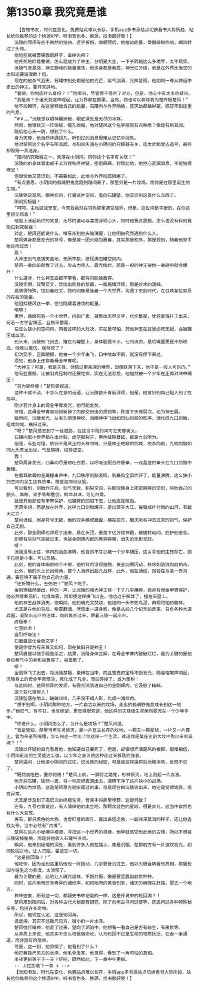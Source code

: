 # 第1350章 我究竟是谁
        【告知书友，时代在变化，免费站点难以长存，手机app多书源站点切换看书大势所趋，站长给你推荐的这个换源APP，听书音色多、换源、找书都好使！】
       沅陵的颈项有些不再然的扭曲，近乎折断，面朝颈后，他催动能量，骨骼噼啪作响，瞬间转过了头颅。
       他险些就被曹德轰断脖子，击掉头颅？
       他死死地盯着曹德，怎么就成为了神王，分明是大圣，一下子跨越这么多境界，太不现实。
       沅陵气息暴涨，神王巅峰的能量激荡，他浑身都是紫霞，神光亿万缕，若是在外界比当空的太阳还要璀璨数十倍。
       现在的他杀气滔天，石罐中到处都是他的光芒，紫气汹涌，光辉普照，他如同一尊从神话中走出的神主，要开天辟地。
       “曹德，你到底什么身份？！”他喝问，尽管恨不得杀了对方，但是，他心中有太多的疑问。
       “我是谁？于诸天竞逐中崛起，让万界都在颤栗，当然，你也可以称呼我为楚终极楚风！”
       他不加掩饰，在这里释放自己的能量，石罐内与外界隔绝，连天劫都被屏蔽，感应不到这里的气息。
       “#￥……”沅陵想以眼神屠掉他，眼底深处是无尽的冰寒。
       然而，他很快又一阵惊疑，瞳孔收缩，他对楚风这个名字感觉有点熟悉？像是有所耳闻。
       随后他心头一跳，想到了什么。
       身为天尊，他自然神通超凡，听到过的消息很难从记忆中消失。
       他对楚风这个名字有所耳闻，与阳间失落在小阴间的究极器有关，连太武都曾去追寻，最终却殒殇一具道身。
       “阳间的究极器之一，失落在小阴间，同你这个名字有关联！”
       沅陵的的身体冒出成千上万缕秩序神链，密密麻麻，封锁此地，他担心走漏消息，不能独得瑰宝！
       但很快他又意识到，不需要如此，此地与外界彻底隔绝了。
       “有点意思，小阴间的孤魂野鬼竟跑到阳间来了，那里只是一片坟场，而你是在那里诞生的生物。”
       沅陵锁定楚风，眼神炽热，打量这片空间，看向石罐壁，他意识到这是什么东西了。
       阳间究极器！
       “呵呵，主动送我至宝，今天我虽然在羽尚那里遭受屈辱，但是，这世间是平衡的，在你这里得见惊喜！”
       他脸上漾起灿烂的笑意，无尽的激动与喜悦浮现心头，同时他极其震撼，怎么也没有料到竟能见到究极器！
       对此，楚风还能说什么，唯有杀到他头脑清醒，让他明白究竟遇到什么人。
       楚风满身都是发光的符号，像是被一团火焰包裹着，其实那是秩序，那是规则，随着他举手抬足而绽放！
       轰！
       大神王的气息铺天盖地，无所不能，挤压满石罐空间内。
       楚风一拳向前就轰了过去，攻击力惊人，霞光绚烂，若是一般的神王被他一拳砸中就会爆开！
       什么道骨，什么神王血都不够看，都将只能被轰穿。
       沅陵无惧，双臂交叉，焚烧出刺目的紫霞，一面盾牌浮现，那是妙术的演绎。
       盾牌很特殊，铭刻着经文，隐约间像是连着一个大世界，沟通了史前时代，在召唤某位禁忌的存在的能量。
       他阻挡楚风这一拳，但也隐藏着进攻的能量。
       喀嚓！
       果然，盾牌宛若一个小世界，内部广袤，凝聚出无尽文字，化作繁星，犹若星海扑了出来，宛若一方宇宙镇压，且携带雷霆。
       在这么狭小的空间内，两者这样的大对决，实在是可怕，其他神王在这里必死无疑，会被碾压成血泥。
       到头来，沅陵倒飞出去，撞在石罐壁上，身体剧震不止，七窍流血，最后嘴里更是不断喷血，他难以置信，居然败了？
       初次交手，正面硬撼，他被一个少年击飞，口中咳血不断，就没有停下来过。
       须知，他身上还穿着母金甲胄呢。
       “大神王？可是，我是天尊，领悟过更高深的境界，即便跌落下来，也不是一般人可伤的。”
       他有些震撼，比被羽尚压制时还要吃惊，实在无法忍受，他居然被一个少年在正面对决中碾压！
       “吾为楚终极！”楚风俯视道。
       这种不咸不淡、不怎么在意的话语，让沅陵额头青筋浮现，但是，他意识到自己陷入到了危局中。
       刚才若非身上的母金甲胄发光，他可能危矣。
       可惜，这母金甲胄被羽尚斩掉了内部交织出的规则等，跌落下天尊层次，沦为神王器。
       猛然间，沅陵发光，从毛孔喷薄神纹，自眼神中飞出如同仙剑般的秩序，演化成九口剑胎，组成剑域，横扫过来。
       “嗯？”楚风感觉到了一丝威胁，在这当中隐约间可见天尊奥义。
       石罐内部小世界都在出炸裂，虚空都裂开，黑色缝隙蔓延，都是九剑所为。
       但是，有些可惜，依旧不是真正的天尊领域，只是神王绝巅的剑域，绞杀向前，九柄剑胎如同九头真龙出世，气息磅礴，绞碎虚空。
       轰！
       楚风周身发光，口鼻间尽是喷吐白雾，以呼吸法配合终极拳，一双晶莹的拳头在九口剑胎中轰撞。
       在震耳欲聋的金属撞击声中，九口秩序剑胎哀鸣，到最后全部炸开了，能量沸腾，这么狭小的空间内发生这样的事，简直如同地狱般。
       可以看到，剑胎炸开后，剑气无数，割裂空间，在那沅陵身上密密麻麻的交织，将他自己的额头、面颊、双手等都重创，鲜血淋淋，可见白骨。
       就是其他部位有甲胄保护，也被劈的凹陷下去，让他连连咳血。
       无需多想，若是放在外界，这样九口剑胎爆开，足以蒸干大江，摧毁成片壮丽的山河，有截天之力！
       楚风诵经，周身符号无数，他的双手换成磨盘，横在前方，磨灭所有冲击过来的剑气，保护自己无损。
       此外，那金刚琢也浮现了出来，悬在头顶，垂落下亿万缕神霞，缓缓转动间，庇护他安全。
       即便有些剑气突破过来，也被金刚琢内部的黑洞吞噬，消失的无影无踪。
       哧！
       沅陵没有止住，体内的战血沸腾，他自然不甘心被一个少年镇压，这关乎他的生死存亡，面子已经是小事，可以忽略。
       此刻，他的身体噼啪响个不停，他的背后浮现翅膀，黄金羽翼闪动，秩序如骇浪向前拍击。
       此外，他的头上长出犄角，整个人演绎出超凡战体，此外，他在诵经，宛若在与某一界沟通，要召唤不属于他自己的力量。
       “还折腾什么，去死吧！”楚风下死手。
       金刚琢猛然砸出，砰的一声，让沅陵的强大神王体一下子几乎爆碎，若非有母金甲胄保护，他必然骨断筋折，化成血雾，而即便这样横飞出去，他也近乎解体了，撞在石壁上。
       他的神王战体消失，但瞬间，他的魂光又焚烧，他如同一头不死鸟涅，再现可怕的躯体。
       尤其是在他的背后，紫雾翻涌，浮现出一道身影，像是从前几个纪元前走来，背负各种大道兵器，凝聚出无匹的法体，向前轰杀过来，跟着沅陵一起出击。
       终极拳！
       七宝妙术！
       盗引呼吸法！
       石磨盘显化金色文字！
       便是你曾为有天尊又如何，现在依旧只是神王！
       楚风直接以强手段轰杀之，结果，沅陵身体瓦解，在母金甲胄内破破烂烂，最为关键的是他身后紫气中的身影被轰穿了，被震散了。
       哧！
       金刚琢飞了出去，将沅陵禁锢，束缚在当中，而且雪白的宝琢不断发光，随着喀嚓声响起，沅陵身上的母金甲胄暗淡，竟化成了凡金，而后碎掉了，成为齑粉！
       与此同时，楚风惊异的发现，有霞光流淌进自己的金刚琢内，它汲取了精粹。
       这个变化很惊人！
       沅陵坠落在地上，破破烂烂，几乎没不成人形，化成一滩烂肉。
       “想不到啊，小阴间那种地方，一片自古以来的坟场，走出的孤魂野鬼竟成长到这一地步。”他叹气，有不甘，也有绝望，更觉得很荒谬，他这样的天尊级生灵居然要死在一个少年手中。
       “你说什么，小阴间怎么了，为什么是坟场？”楚风问道。
       “我辈皆知，那里当年生灵绝灭，是一片亘古长存的坟地，一颗又一颗星球，一片又一片葬土，曾为帝者所掩埋，怎么到这一世出了你这样一个生灵，难道你是某座史前大坟中跑出来的英魂？！”
       沅陵以怀疑的目光看着他，他知道自己要死了，但是，却很想弄清楚风的根脚，很难相信，小阴间走出的生灵能这么强，以少年之身灭他这种走过天尊路的强者。
       楚风逼问，让他讲小阴间的过往，说沅族的秘密，可是被这样逼供后沅陵冷笑，反而不说了。
       “既然装哑巴，要你何用！”楚风上前，一脚将之踏死，形神俱灭，地上溅起一片血液。
       他开启石罐，猛然一震，将一些灰烬震落出去，清理干净了这片狭小的战场。
       小阴间为坟场，这是楚风早先就听闻过的事，可是现在由沅陵说出来，他还是觉得诡异，感觉异常。
       尤其是涉及到了高层次的终极生灵，曾亲手将那里埋葬，这是何故？
       还有，九号也曾说过，有人演绎他的出生地，那颗水蓝色的星球，很是非凡，这当中自然也有什么大变故。
       再有，那只黑色的大狗，也曾盯着的面孔，露出古怪之色，一副讳深莫测的样子，还让他去找女帝，当中必然有“内情”。
       楚风在这片小秘境中横渡，寻找这一小世界的机缘，他早就感受到此地的古怪，所以不想被沅陵毁掉秘境，而是将他收入石罐中决战。
       瞬间，他来到秘境的深处，看到许多人倒在路上，像是沉眠，在那前方有一片波纹发光，如同轮回之地，让人沉眠，要遗忘一切。
       “这是轮回海？！”
       他吃惊，因为走到这里后他也一阵摇动，几乎要昏沉过去，他以火眼金睛看到真相，那里轮回与往生之力弥漫，太浓郁了。
       最为关键的是，此地让人魂光出体，不断共振，像是要显露出前世种种。
       同时，这片地带还有奇异的诵经声，如同地府的黄昏到来，诸天的魂魄在赶路，要去一个地方。
       种种迹象，所有这一切，都跟史书中记载的一样，这是传说中的轮回湖？！
       楚风来到阳间后，对各种古代大秘都有研究，除了向老古寻问过黎等，还追问过各种特殊秘辛等，包括许多奇物。
       所以，他现在认定，这是轮回海。
       说是海，其实不过数尺见方，很小的一片水泽。
       楚风强打精神，他走了过来，望向了湖泊中，他想看一看自己是否有前生，有来世等。
       从本质上来说，他其实不怎么相信宿命论，认为轮回不过是生命的物质跃迁，在走一条通道，而非固有的宿命。
       可是，这一刻，他惊悚了，他看到了什么？
       他盯着数尺见方的水泽，他毛骨发寒，他觉得，看到了一角可怕的真相。
       半夜更新等于下一天？好吧，既然如此，下一章中午更新。
       -- 上拉加载下一章 s -->
       【告知书友，时代在变化，免费站点难以长存，手机app多书源站点切换看书大势所趋，站长给你推荐的这个换源APP，听书音色多、换源、找书都好使！】